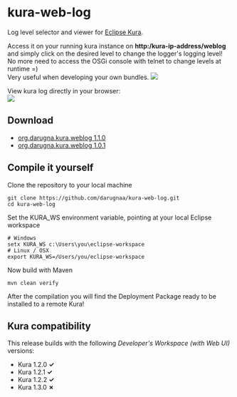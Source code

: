 # kura-web-log
Log level selector and viewer for [Eclipse Kura](http://www.eclipse.org/kura/).

Access it on your running kura instance on **http:/kura-ip-address/weblog** and simply click on the desired level to change the logger's logging level! No more need to access the OSGi console with telnet to change levels at runtime =)  
Very useful when developing your own bundles.
<img src="http://i.imgur.com/88mNJfz.png?1" />

View kura log directly in your browser:  
<img src="http://i.imgur.com/4QiK8Ta.png?1" />

## Download
- [org.darugna.kura.weblog 1.1.0](https://docs.google.com/uc?id=0B0tptNwKwCF_ZEhmSDBpbnhkUnM&export=download)
- [org.darugna.kura.weblog 1.0.1](https://docs.google.com/uc?id=0B0tptNwKwCF_UW0tOTBNZU83R0k&export=download)

## Compile it yourself
Clone the repository to your local machine

    git clone https://github.com/darugnaa/kura-web-log.git
    cd kura-web-log
    
Set the KURA_WS environment variable, pointing at your local Eclipse workspace

    # Windows
    setx KURA_WS c:\Users\you\eclipse-workspace
    # Linux / OSX
    export KURA_WS=/Users/you/eclipse-workspace
 
Now build with Maven

    mvn clean verify
    
After the compilation you will find the Deployment Package ready to be installed to a remote Kura!

## Kura compatibility
This release builds with the following *Developer's Workspace (with Web UI)* versions:
* Kura 1.2.0 **✓**
* Kura 1.2.1 **✓**
* Kura 1.2.2 **✓**
* Kura 1.3.0 **✗**

